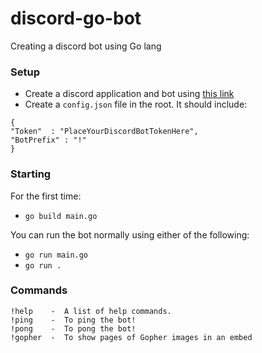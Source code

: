 # discord-go-bot
Creating a discord bot using Go lang


### Setup
- Create a discord application and bot using [this link](https://discord.com/developers/applications)
- Create a `config.json` file in the root. It should include:
```
{
"Token"  : "PlaceYourDiscordBotTokenHere",
"BotPrefix" : "!"
}
```


### Starting
For the first time:
- `go build main.go `

You can run the bot normally using either of the following:
- `go run main.go`
- `go run .`

### Commands
```
!help    -  A list of help commands.
!ping    -  To ping the bot!
!pong    -  To pong the bot!
!gopher  -  To show pages of Gopher images in an embed

```
